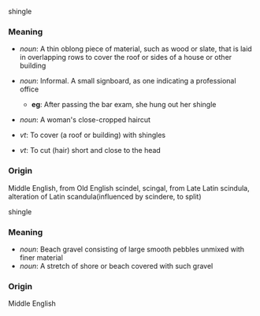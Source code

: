 shingle
### Meaning
+ _noun_: A thin oblong piece of material, such as wood or slate, that is laid in overlapping rows to cover the roof or sides of a house or other building
+ _noun_: Informal. A small signboard, as one indicating a professional office
    + __eg__: After passing the bar exam, she hung out her shingle
+ _noun_: A woman's close-cropped haircut

+ _vt_: To cover (a roof or building) with shingles
+ _vt_: To cut (hair) short and close to the head

### Origin

Middle English, from Old English scindel, scingal, from Late Latin scindula, alteration of Latin scandula(influenced by scindere, to split)

shingle
### Meaning
+ _noun_: Beach gravel consisting of large smooth pebbles unmixed with finer material
+ _noun_: A stretch of shore or beach covered with such gravel

### Origin

Middle English
